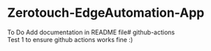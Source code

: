 # Zerotouch-EdgeAutomation-App
To Do
Add documentation in README file# github-actions
<br>
Test 1 to ensure github actions works fine :) 
